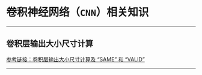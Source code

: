 # 卷积神经网络（`CNN`）相关知识

-----------------

## 卷积层输出大小尺寸计算

[参考链接：卷积层输出大小尺寸计算及 “SAME” 和 “VALID”](https://blog.csdn.net/weixin_37697191/article/details/89527315)

----------------
